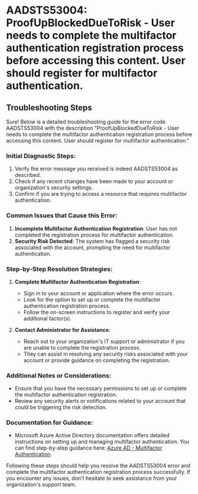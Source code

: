 
# AADSTS53004: ProofUpBlockedDueToRisk - User needs to complete the multifactor authentication registration process before accessing this content. User should register for multifactor authentication.


## Troubleshooting Steps
Sure! Below is a detailed troubleshooting guide for the error code AADSTS53004 with the description "ProofUpBlockedDueToRisk - User needs to complete the multifactor authentication registration process before accessing this content. User should register for multifactor authentication."

### Initial Diagnostic Steps:
1. Verify the error message you received is indeed AADSTS53004 as described.
2. Check if any recent changes have been made to your account or organization's security settings.
3. Confirm if you are trying to access a resource that requires multifactor authentication.

### Common Issues that Cause this Error:
1. **Incomplete Multifactor Authentication Registration**: User has not completed the registration process for multifactor authentication.
2. **Security Risk Detected**: The system has flagged a security risk associated with the account, prompting the need for multifactor authentication.

### Step-by-Step Resolution Strategies:
1. **Complete Multifactor Authentication Registration**:
   - Sign in to your account or application where the error occurs.
   - Look for the option to set up or complete the multifactor authentication registration process.
   - Follow the on-screen instructions to register and verify your additional factor(s).
   
2. **Contact Administrator for Assistance**:
   - Reach out to your organization's IT support or administrator if you are unable to complete the registration process.
   - They can assist in resolving any security risks associated with your account or provide guidance on completing the registration.

### Additional Notes or Considerations:
- Ensure that you have the necessary permissions to set up or complete the multifactor authentication registration.
- Review any security alerts or notifications related to your account that could be triggering the risk detection.

### Documentation for Guidance:
- Microsoft Azure Active Directory documentation offers detailed instructions on setting up and managing multifactor authentication. You can find step-by-step guidance here: [Azure AD - Multifactor Authentication](https://docs.microsoft.com/en-us/azure/active-directory/authentication/howto-mfa-getstarted).

Following these steps should help you resolve the AADSTS53004 error and complete the multifactor authentication registration process successfully. If you encounter any issues, don't hesitate to seek assistance from your organization's support team.